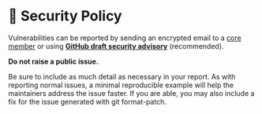 <!--
SPDX-FileCopyrightText: © 2024 Romain Brault <mail@romainbrault.com>

SPDX-License-Identifier: CC0-1.0
-->

# 🔐 Security Policy

Vulnerabilities can be reported by sending an encrypted email to a [core member]
or using **[GitHub draft security advisory](https://github.com/whiteprints-tests/test-codecov-linux-py39-test/security/advisories/new)** (recommended).

**Do not raise a public issue.**

Be sure to include as much detail as necessary in your report. As with
reporting normal issues, a minimal reproducible example will help the
maintainers address the issue faster. If you are able, you may also include a
fix for the issue generated with git format-patch.

[core member]: MAINTAINERS.md
